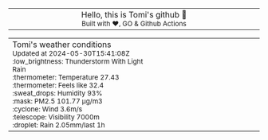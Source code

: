 
<div align="center">
<table>
<tbody>
<td align="center">
<img width="2000" height="0"><br>
Hello, this is Tomi's github 👋<br>
<sup>Built with ❤️, GO & Github Actions</sup><br>
<img width="2000" height="0">
</td>
</tbody>
</table>
</div>
<table>
<tbody>
<td align="left">
<img width="2000" height="0"><br>
Tomi's weather conditions<br>
<sup>Updated at 2024-05-30T15:41:08Z</sup><br>
<sup>:low_brightness: Thunderstorm With Light Rain</sup><br>
<sup>:thermometer: Temperature 27.43 </sup><br>
<sup>:thermometer: Feels like 32.4</sup><br>
<sup>:sweat_drops: Humidity 93%</sup><br>
<sup>:mask: PM2.5 101.77 μg/m3</sup><br>
<sup>:cyclone: Wind 3.6m/s </sup><br>
<sup>:telescope: Visibility 7000m </sup><br>
<sup>:droplet: Rain 2.05mm/last 1h </sup><br>
<img width="2000" height="0">
</td>
<td align="left">
<img width="2000" height="0"><br>
<br>
<img width="2000" height="0">
</td>
</tbody>
</table>
</div>
    